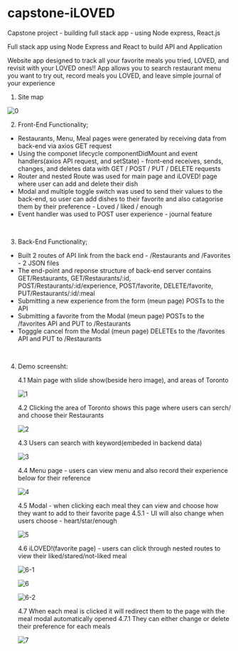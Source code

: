 # capstone-iLOVED
Capstone project - building full stack app - using Node express, React.js

Full stack app using Node Express and React to build API and Application

Website app designed to track all your favorite meals you tried, LOVED, and revisit with your LOVED
ones!! App allows you to search restaurant menu you want to try out, record meals you LOVED,
and leave simple journal of your experience
<br>

1. Site map

![0](https://user-images.githubusercontent.com/59574143/84601738-79111200-ae50-11ea-8267-c6baa296b510.JPG)
<br>

2. Front-End Functionality;

<ul>
<li>Restaurants, Menu, Meal pages were generated by receiving data from back-end via axios GET request</li> 
<li>Using the componet lifecycle componentDidMount and event handlers(axios API request, and setState) -
 front-end receives, sends, changes, and deletes data with GET / POST / PUT / DELETE requests</li>
<li>Router and nested Route was used for main page and iLOVED! page where user can add and delete their dish</li>
<li>Modal and multiple toggle switch was used to send their values to the back-end, so user can add dishes to their favorite and also catagorise them by their preference - Loved / liked / enough</li>
<li>Event handler was used to POST user experience - journal feature</li>
</ul>
<br>

3. Back-End Functionality;
<ul>
<li>Built 2 routes of API link from the back end - /Restaurants and /Favorites - 2 JSON files</li>
<li>The end-point and reponse structure of back-end server contains GET/Restaurants, GET/Restaurants/:id, POST/Restaurants/:id/experience, POST/favorite, DELETE/favorite, PUT/Restaurants/:id/:meal </li>
<li>Submitting a new experience from the form (meun page) POSTs to the API</li>
<li>Submitting a favorite from the Modal (meun page) POSTs to the /favorites API and PUT to /Restaurants</li>
<li>Togggle cancel from the Modal (meun page) DELETEs to the /favorites API and PUT to /Restaurants</li>
</ul>
<br>

4. Demo screensht:

<ul>
 4.1 Main page with slide show(beside hero image), and areas of Toronto
 <br>
 
 ![1](https://user-images.githubusercontent.com/59574143/84601656-f0927180-ae4f-11ea-8010-9395cb643bc5.png)


 4.2 Clicking the area of Toronto shows this page where users can serch/ and choose their Restaurants
 
 ![2](https://user-images.githubusercontent.com/59574143/84601660-f7b97f80-ae4f-11ea-825b-756eb855f8b1.png)


 4.3 Users can search with keyword(embeded in backend data)
 
 ![3](https://user-images.githubusercontent.com/59574143/84601663-fab47000-ae4f-11ea-8335-3cabbcdf399d.png)


 4.4 Menu page - users can view menu and also record their experience below for their reference
 
 ![4](https://user-images.githubusercontent.com/59574143/84601664-fb4d0680-ae4f-11ea-8b46-fecc74a0d5f5.png)


 4.5 Modal - when clicking each meal they can view and choose how they want to add to their favorite page
 4.5.1 - UI will also change when users choose - heart/star/enough
 
 ![5](https://user-images.githubusercontent.com/59574143/84601665-fd16ca00-ae4f-11ea-8954-6e3e04b8616a.png)


 4.6 iLOVED!(favorite page) - users can click through nested routes to view their liked/stared/not-liked meal
 
![6-1](https://user-images.githubusercontent.com/59574143/84602327-84fed300-ae54-11ea-8012-c241a4ba635c.png)

![6](https://user-images.githubusercontent.com/59574143/84601667-fee08d80-ae4f-11ea-998b-9602fc7699b7.png)

![6-2](https://user-images.githubusercontent.com/59574143/84602330-89c38700-ae54-11ea-9bc7-9eb63efe49b6.png)


 4.7 When each meal is clicked it will redirect them to the page with the meal modal automatically opened 
 4.7.1 They can either change or delete their preference for each meals
 
 ![7](https://user-images.githubusercontent.com/59574143/84601669-00aa5100-ae50-11ea-93fa-4d0e7c5d6fd8.png)
</ul>
